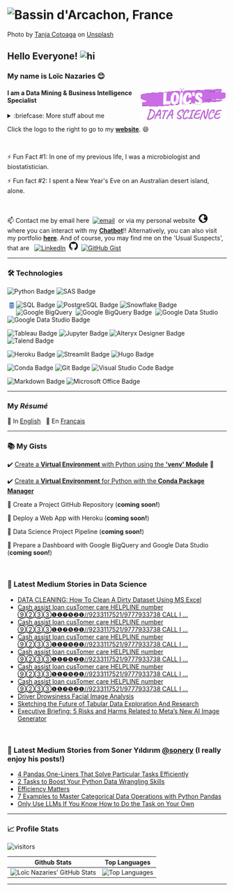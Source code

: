 # ![Bassin d'Arcachon, France](https://raw.githubusercontent.com/loic-nazaries/loic-nazaries/main/images/arcachon.jpg "Bassin d'Arcachon, France")

Photo by <a href="https://unsplash.com/@tarafuco?utm_source=unsplash&utm_medium=referral&utm_content=creditCopyText">Tanja Cotoaga</a> on <a href="https://unsplash.com/s/photos/arcachon?utm_source=unsplash&utm_medium=referral&utm_content=creditCopyText">Unsplash</a>

## Hello Everyone! <img alt="hi" width="26" src="https://user-images.githubusercontent.com/1303154/88677602-1635ba80-d120-11ea-84d8-d263ba5fc3c0.gif" />

### My name is Loïc Nazaries :blush:

[<img alt="Loïc's Data Science Logo" align="right" width="200" src="https://raw.githubusercontent.com/loic-nazaries/loic-nazaries/main/images/logo-dark.png" />][website]

#### I am a **Data Mining** & **Business Intelligence** Specialist

<details>
  <summary>
    :briefcase: More stuff about me
  </summary>

> I am a **Data Specialist** with over 10 years of experience in the fields of biostatistics, data exploration (**Data Mining**) and **Machine Learning**. I am passionate about the whole **data life cycle**, from modelling a database to its use in the field of **Business Intelligence** through the creation of simple and impactful visuals such as **dashboards**. Thus, **exploratory data analysis** has the potential to strengthen a faster and more clever decision-making process.

</details>

Click the logo to the right to go to my [**website**](https://loicnazaries.com "Website"). :smile:

&nbsp;

⚡ Fun Fact #1: In one of my previous life, I was a microbiologist and biostatistician.

⚡ Fun fact #2: I spent a New Year's Eve on an Australian desert island, alone.

&nbsp;

:mailbox: Contact me by email here&nbsp;
[![email](https://img.shields.io/badge/-loicnazaries.datascience-red?style=plastic&labelColor=red&logo=gmail&logoColor=white)][email]&nbsp;
or via my personal website&nbsp;
[<img alt="Loïc's Data Science" width="20" src="https://raw.githubusercontent.com/iconic/open-iconic/master/svg/globe.svg" />][contact_website]&nbsp;
where you can interact with my <u>**Chatbot**</u>!!
Alternatively, you can also visit my portfolio [**here**](https://loic-nazaries.github.io/loic-nazaries-portfolio "Loïc Nazaries’ Data Science Portfolio").
And of course, you may find me on the 'Usual Suspects', that are &nbsp;
[<img alt="LinkedIn" width="20" src="https://i.imgur.com/OQUXwNp.jpeg" />][linkedin]&nbsp;
[<img alt="GitHub" width="20" src="https://raw.githubusercontent.com/github/explore/78df643247d429f6cc873026c0622819ad797942/topics/github/github.png" />][github]&nbsp;
[<img alt="GitHub Gist" width="60" src="https://img.shields.io/badge/-Gist-black?style=plastic&labelColor=black&logo=github&logoColor=white" />][github_gist]

---

### :hammer_and_wrench: Technologies

<!-- TODO: Make technologies links takes you to repositories or tutorials -->

![Python Badge](https://img.shields.io/badge/-python-yellow?style=for-the-badge&labelColor=blue&logo=python&logoColor=white)
![SAS Badge](https://img.shields.io/badge/-sas-blue?style=for-the-badge&labelColor=black&logo=sas&logoColor=blue)

<img alt="SQL" align="left" width="20" src="https://raw.githubusercontent.com/github/explore/80688e429a7d4ef2fca1e82350fe8e3517d3494d/topics/sql/sql.png" />![SQL Badge](https://img.shields.io/badge/-sql-blue?style=for-the-badge)
![PostgreSQL Badge](https://img.shields.io/badge/-postgresql-blue?style=for-the-badge&labelColor=white&logo=postgresql&logoColor=blue)
![Snowflake Badge](https://img.shields.io/badge/-snowflake-66ccf4?style=for-the-badge&labelColor=white&logo=snowflake&logoColor=66ccf4)
&nbsp;<img alt="Google BigQuery" width="20" src="https://cdn.worldvectorlogo.com/logos/google-bigquery-logo-1.svg" />&nbsp;&nbsp;![Google BigQuery Badge](https://img.shields.io/badge/-google_bigquery-blue?style=for-the-badge&labelColor=blue&logo=google-big-query&logoColor=blue)
&nbsp;<img alt="Google Data Studio" width="20" src="https://cdn.worldvectorlogo.com/logos/google-data-studio.svg" />&nbsp;&nbsp;![Google Data Studio Badge](https://img.shields.io/badge/-google_data_studio-blue?style=for-the-badge&labelColor=red&logo=google-data-studio&logoColor=red)

![Tableau Badge](https://img.shields.io/badge/-tableau-grey?style=for-the-badge&labelColor=white&logo=tableau&logoColor=grey)
![Jupyter Badge](https://img.shields.io/badge/-jupyter-orange?style=for-the-badge&labelColor=white&logo=jupyter&logoColor=orange)
![Alteryx Designer Badge](https://img.shields.io/badge/-alteryx_designer-69aeea?style=for-the-badge&labelColor=black&logo=altery-designerx&logoColor=69aeea)
![Talend Badge](https://img.shields.io/badge/-talend-blue?style=for-the-badge&labelColor=black&logo=talend&logoColor=green)

![Heroku Badge](https://img.shields.io/badge/-heroku-purple?style=for-the-badge&labelColor=white&logo=heroku&logoColor=purple)
![Streamlit Badge](https://img.shields.io/badge/-streamlit-red?style=for-the-badge&labelColor=white&logo=streamlit&logoColor=red)
![Hugo Badge](https://img.shields.io/badge/-hugo-violet?style=for-the-badge&labelColor=black&logo=hugo&logoColor=violet)

![Conda Badge](https://img.shields.io/badge/-conda-green?style=for-the-badge&labelColor=black&logo=anaconda&logoColor=green)
![Git Badge](https://img.shields.io/badge/-git-red?style=for-the-badge&labelColor=black&logo=git&logoColor=red)
![Visual Studio Code Badge](https://img.shields.io/badge/-visual_studio_code-blue?style=for-the-badge&labelColor=white&logo=visual-studio-code&logoColor=blue)

![Markdown Badge](https://img.shields.io/badge/-markdown-black?style=for-the-badge&labelColor=white&logo=markdown&logoColor=black)
![Microsoft Office Badge](https://img.shields.io/badge/-microsoft_office-red?style=for-the-badge&labelColor=white&logo=microsoft-office&logoColor=red)

<!-- <img alt="Visual Studio Code" align="left" width="26" src="https://raw.githubusercontent.com/github/explore/80688e429a7d4ef2fca1e82350fe8e3517d3494d/topics/visual-studio-code/visual-studio-code.png" />
<img alt="Tableau" align="left" width="26" src="https://cdn.worldvectorlogo.com/logos/tableau-software.svg" />
<img alt="Google" align="left" width="26" src="https://cdn.jsdelivr.net/npm/simple-icons@v3/icons/google.svg" />
&nbsp; -->

---

### My *Résumé*

:paperclip: In [English](https://raw.githubusercontent.com/loic-nazaries/loic-nazaries/main/CV/CV_Nazaries.L_consultant_data_eng.pdf "English CV")
&nbsp;
:paperclip: En [Français](https://raw.githubusercontent.com/loic-nazaries/loic-nazaries/main/CV/CV_Nazaries.L_consultant_data_fr.pdf "CV en français")

---

### :books: My Gists

:heavy_check_mark: [Create a **Virtual Environment** with Python using the **'venv' Module**](https://gist.github.com/loic-nazaries/c25ce9f7b01b107573796b026522a3ad) :snake:

:heavy_check_mark: [Create a **Virtual Environment** for Python with the **Conda Package Manager**](https://gist.github.com/loic-nazaries/b18a908473935243fc23586f35d4bacc)

:red_circle: Create a Project GitHub Repository (**coming soon!**)

:red_circle: Deploy a Web App with Heroku (**coming soon!**)

:red_circle: Data Science Project Pipeline (**coming soon!**)

:red_circle: Prepare a Dashboard with Google BigQuery and Google Data Studio (**coming soon!**)

&nbsp;

### :newspaper: Latest Medium Stories in **Data Science**

<!-- MEDIUM-STORY-LIST:START -->
- [DATA CLEANING: How To Clean A Dirty Dataset Using MS Excel](https://medium.com/@ayordejii12/data-cleaning-how-to-clean-a-dirty-dataset-using-ms-excel-94827c3fda68?source=rss------data_science-5)
- [Cash assist loan cusTomer care HELPLINE number ⑨②③③❶❶❼❺❷❶//9233117521/9777933738 CALL I …](https://medium.com/@ssac29675/cash-assist-loan-customer-care-helpline-number-%E2%91%A8%E2%91%A1%E2%91%A2%E2%91%A2%E2%9D%B6%E2%9D%B6%E2%9D%BC%E2%9D%BA%E2%9D%B7%E2%9D%B6-9233117521-9777933738-call-i-acc7f9b91c08?source=rss------data_science-5)
- [Cash assist loan cusTomer care HELPLINE number ⑨②③③❶❶❼❺❷❶//9233117521/9777933738 CALL I …](https://medium.com/@ssac29675/cash-assist-loan-customer-care-helpline-number-%E2%91%A8%E2%91%A1%E2%91%A2%E2%91%A2%E2%9D%B6%E2%9D%B6%E2%9D%BC%E2%9D%BA%E2%9D%B7%E2%9D%B6-9233117521-9777933738-call-i-c34796c9935d?source=rss------data_science-5)
- [Cash assist loan cusTomer care HELPLINE number ⑨②③③❶❶❼❺❷❶//9233117521/9777933738 CALL I …](https://medium.com/@ssac29675/cash-assist-loan-customer-care-helpline-number-%E2%91%A8%E2%91%A1%E2%91%A2%E2%91%A2%E2%9D%B6%E2%9D%B6%E2%9D%BC%E2%9D%BA%E2%9D%B7%E2%9D%B6-9233117521-9777933738-call-i-ed7aa79ad39c?source=rss------data_science-5)
- [Cash assist loan cusTomer care HELPLINE number ⑨②③③❶❶❼❺❷❶//9233117521/9777933738 CALL I …](https://medium.com/@ssac29675/cash-assist-loan-customer-care-helpline-number-%E2%91%A8%E2%91%A1%E2%91%A2%E2%91%A2%E2%9D%B6%E2%9D%B6%E2%9D%BC%E2%9D%BA%E2%9D%B7%E2%9D%B6-9233117521-9777933738-call-i-2530691e7660?source=rss------data_science-5)
- [Cash assist loan cusTomer care HELPLINE number ⑨②③③❶❶❼❺❷❶//9233117521/9777933738 CALL I …](https://medium.com/@ssac29675/cash-assist-loan-customer-care-helpline-number-%E2%91%A8%E2%91%A1%E2%91%A2%E2%91%A2%E2%9D%B6%E2%9D%B6%E2%9D%BC%E2%9D%BA%E2%9D%B7%E2%9D%B6-9233117521-9777933738-call-i-3a9ec75548b0?source=rss------data_science-5)
- [Cash assist loan cusTomer care HELPLINE number ⑨②③③❶❶❼❺❷❶//9233117521/9777933738 CALL I …](https://medium.com/@ssac29675/cash-assist-loan-customer-care-helpline-number-%E2%91%A8%E2%91%A1%E2%91%A2%E2%91%A2%E2%9D%B6%E2%9D%B6%E2%9D%BC%E2%9D%BA%E2%9D%B7%E2%9D%B6-9233117521-9777933738-call-i-0753e0af8143?source=rss------data_science-5)
- [Driver Drowsiness Facial Image Analysis](https://medium.com/@jordan.ehlinger/driver-drowsiness-facial-image-analysis-7d0171ed52a3?source=rss------data_science-5)
- [Sketching the Future of Tabular Data Exploration And Research](https://pub.towardsai.net/sketching-the-future-of-tabular-data-exploration-and-research-3c18f57d89ed?source=rss------data_science-5)
- [Executive Briefing: 5 Risks and Harms Related to Meta’s New AI Image Generator](https://jeffkluge.medium.com/executive-briefing-5-risks-and-harms-related-to-metas-new-ai-image-generator-f2e1c7719316?source=rss------data_science-5)
<!-- MEDIUM-STORY-LIST:END -->

&nbsp;

### :newspaper: Latest Medium Stories from **Soner Yıldırım** [@sonery](https://sonery.medium.com) (I really enjoy his posts!)

<!-- MEDIUM-STORY-LIST-SONERY:START -->
- [4 Pandas One-Liners That Solve Particular Tasks Efficiently](https://towardsdatascience.com/4-pandas-one-liners-that-surprised-me-in-a-good-way-b67955211f81?source=rss-2cf6b549448------2)
- [2 Tasks to Boost Your Python Data Wrangling Skills](https://towardsdatascience.com/2-tasks-to-boost-your-python-data-wrangling-skills-3daf6c1c0528?source=rss-2cf6b549448------2)
- [Efficiency Matters](https://sonery.medium.com/efficiency-matters-5e35b482a858?source=rss-2cf6b549448------2)
- [7 Examples to Master Categorical Data Operations with Python Pandas](https://towardsdatascience.com/7-examples-to-master-categorical-data-operations-with-python-pandas-51cdcb0228ba?source=rss-2cf6b549448------2)
- [Only Use LLMs If You Know How to Do the Task on Your Own](https://towardsdatascience.com/only-use-llms-if-you-know-how-to-do-the-task-on-your-own-0d56e0d07572?source=rss-2cf6b549448------2)
<!-- MEDIUM-STORY-LIST-SONERY:END -->

---

### :chart_with_upwards_trend: Profile Stats

![visitors](https://visitor-badge.glitch.me/badge?page_id=loic-nazaries.loic-nazaries)

| Github Stats                                                                                                                                                        | Top Languages                                                                                                                                                                                                                                                            |
| ------------------------------------------------------------------------------------------------------------------------------------------------------------------- | ------------------------------------------------------------------------------------------------------------------------------------------------------------------------------------------------------------------------------------------------------------------------ |
| ![Loïc Nazaries' GitHub Stats](https://github-readme-stats.vercel.app/api?username=loic-nazaries&count_private=true&theme=dracula&show_icons=true&hide_title=false) | ![Top Languages](https://github-readme-stats.vercel.app/api/top-langs/?username=loic-nazaries&exclude_repo=starter_repo,streamlit_heroku_example,awesome-markdown,jupyterlab-git,binder_test,my-first-binder,ipenywis,github-readme-stats&langs_count=10&layout=compact) |

---

<!-- links to social media accounts -->
[website]: https://www.loicnazaries.com "Loïc's Data Science"
[email]: mailto:loicnazaries.datascience@gmail.com "Google Mail"
[contact_website]: https://www.loicnazaries.com/#contact "Contact Me"
[linkedin]: https://www.linkedin.com/in/loic-nazaries "LinkedIn"
[github]: https://github.com/loic-nazaries "GitHub"
[github_gist]: https://gist.github.com/loic-nazaries "GitHub Gist"
